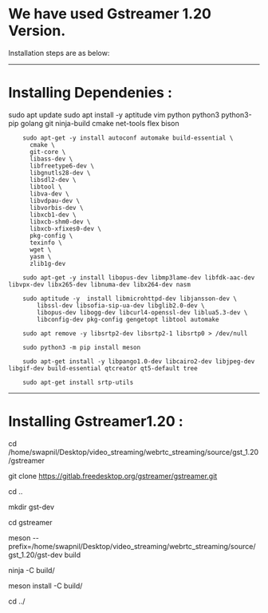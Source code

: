 # We have used Gstreamer 1.20 Version. 

Installation steps are as below: 

--------------------------------------------------------------------------------------------------------------------------------------
# Installing Dependenies :

sudo apt update
        sudo apt install -y aptitude vim python  python3 python3-pip golang git ninja-build cmake net-tools flex bison
	
        sudo apt-get -y install autoconf automake build-essential \
          cmake \
          git-core \
          libass-dev \
          libfreetype6-dev \
          libgnutls28-dev \
          libsdl2-dev \
          libtool \
          libva-dev \
          libvdpau-dev \
          libvorbis-dev \
          libxcb1-dev \
          libxcb-shm0-dev \
          libxcb-xfixes0-dev \
          pkg-config \
          texinfo \
          wget \
          yasm \
          zlib1g-dev
	  
        sudo apt-get -y install libopus-dev libmp3lame-dev libfdk-aac-dev libvpx-dev libx265-dev libnuma-dev libx264-dev nasm
	
        sudo aptitude -y  install libmicrohttpd-dev libjansson-dev \
            libssl-dev libsofia-sip-ua-dev libglib2.0-dev \
            libopus-dev libogg-dev libcurl4-openssl-dev liblua5.3-dev \
            libconfig-dev pkg-config gengetopt libtool automake
	    
        sudo apt remove -y libsrtp2-dev libsrtp2-1 libsrtp0 > /dev/null
	
        sudo python3 -m pip install meson
	
        sudo apt-get install -y libpango1.0-dev libcairo2-dev libjpeg-dev libgif-dev build-essential qtcreator qt5-default tree
	
        sudo apt-get install srtp-utils
	        
---------------------------------------------------------------------------------------------------------------------------------------
# Installing Gstreamer1.20 :

  cd /home/swapnil/Desktop/video_streaming/webrtc_streaming/source/gst_1.20/gstreamer
  
  git clone https://gitlab.freedesktop.org/gstreamer/gstreamer.git
  
  cd ..
  
  mkdir gst-dev
  
  cd gstreamer
  
  meson --prefix=/home/swapnil/Desktop/video_streaming/webrtc_streaming/source/gst_1.20/gst-dev build
  
  ninja -C build/
  
  meson install -C build/
  
  cd ../
